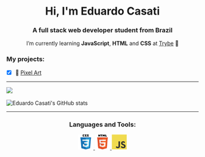 <h1 align="center">Hi, I'm Eduardo Casati</h1>
<h3 align="center">A full stack web developer student from Brazil</h3>

<p align="center">I’m currently learning <strong>JavaScript</strong>, <strong>HTML</strong> and <strong>CSS</strong> at <a href="https://www.betrybe.com/" target="_blank">Trybe</a> 🚀</p>

### My projects:
- [x] 👾 [Pixel Art](https://eduardocasati.github.io/pixels-art/)

***
<a href="https://github.com/eduardocasati/github-readme-stats" style="width=800px; margin:auto; text-align:center;">
<img src="https://github-readme-stats.vercel.app/api/top-langs/?username=eduardocasati&layout=compact&theme=transparent" style="width=800px; margin:auto; text-align:center;">
</a>

![Eduardo Casati's GitHub stats](https://github-readme-stats.vercel.app/api?username=eduardocasati&show_icons=true&theme=transparent)

***

<h3 align="center">Languages and Tools:</h3>
<p align="center"> <a href="https://www.w3schools.com/css/" target="_blank" rel="noreferrer"> <img src="https://raw.githubusercontent.com/devicons/devicon/master/icons/css3/css3-original-wordmark.svg" alt="css3" width="40" height="40"/> </a> <a href="https://www.w3.org/html/" target="_blank" rel="noreferrer"> <img src="https://raw.githubusercontent.com/devicons/devicon/master/icons/html5/html5-original-wordmark.svg" alt="html5" width="40" height="40"/> </a> <a href="https://developer.mozilla.org/en-US/docs/Web/JavaScript" target="_blank" rel="noreferrer"> <img src="https://raw.githubusercontent.com/devicons/devicon/master/icons/javascript/javascript-original.svg" alt="javascript" width="40" height="40"/> </a> </p>

